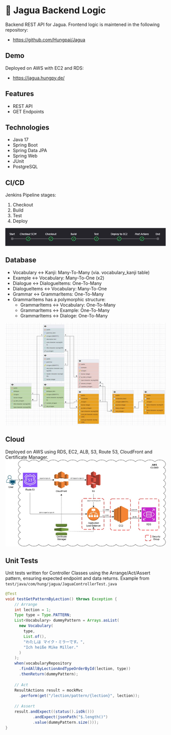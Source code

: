# 🌸 Jagua Backend Logic
Backend REST API for Jagua. Frontend logic is maintened in the following repository:
- https://github.com/Hungpai/Jagua

## Demo
Deployed on AWS with EC2 and RDS:
- https://jagua.hungpy.de/

## Features
- REST API
- GET Endpoints

## Technologies
- Java 17
- Spring Boot
- Spring Data JPA
- Spring Web
- JUnit
- PostgreSQL

## CI/CD
Jenkins Pipeline stages:
1. Checkout
2. Build
3. Test
4. Deploy

![pipeline](img/jenkins-pipeline-backend.JPG)

## Database
- Vocabulary &harr; Kanji: Many-To-Many (via. vocabulary_kanji table)
- Example &harr; Vocabulary: Many-To-One (x2)
- Dialogue &harr; DialogueItems: One-To-Many 
- DialogueItems &harr; Vocabulary: Many-To-One
- Grammar &harr; GrammarItems: One-To-Many
- GrammarItems has a polymorphic structure:
  - GrammarItems &harr; Vocabulary: One-To-Many
  - GrammarItems &harr; Example: One-To-Many
  - GrammarItems &harr; Dialoge: One-To-Many
  
![schema](img/schema.JPG)

## Cloud
Deployed on AWS using RDS, EC2, ALB, S3, Route 53, CloudFront and Certificate Manager.
![aws](img/aws.jpg)


## Unit Tests
Unit tests written for Controller Classes using the Arrange/Act/Assert pattern, ensuring expected endpoint and data returns. Example from ``test/java/com/hung/jagua/JaguaControllerTest.java``
```java
@Test
void testGetPatternByLection() throws Exception {
    // Arrange
    int lection = 1;
    Type type = Type.PATTERN;
    List<Vocabulary> dummyPattern = Arrays.asList(
      new Vocabulary(
        type, 
        List.of(), 
        "わたしは マイク・ミラーです。", 
        "Ich heiße Mike Miller."
      )
    );
    when(vocabularyRepository
      .findAllByLectionAndTypeOrderById(lection, type))
      .thenReturn(dummyPattern);

    // Act
    ResultActions result = mockMvc
      .perform(get("/lection/pattern/{lection}", lection));

    // Assert
    result.andExpect((status().isOk()))
            .andExpect(jsonPath("$.length()")
            .value(dummyPattern.size()));
}
``` 
